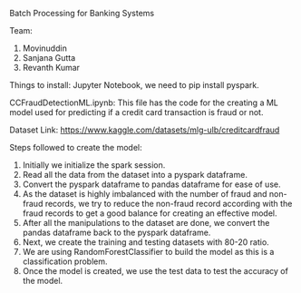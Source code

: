Batch Processing for Banking Systems

Team:
1. Movinuddin
2. Sanjana Gutta
3. Revanth Kumar

Things to install: Jupyter Notebook, we need to pip install pyspark.

CCFraudDetectionML.ipynb:
This file has the code for the creating a ML model used for predicting if a credit card transaction is fraud or not.

Dataset Link: https://www.kaggle.com/datasets/mlg-ulb/creditcardfraud

Steps followed to create the model:

1. Initially we initialize the spark session.
2. Read all the data from the dataset into a pyspark dataframe.
3. Convert the pyspark dataframe to pandas dataframe for ease of use.
4. As the dataset is highly imbalanced with the number of fraud and non-fraud records, we try to reduce the non-fraud record according with the fraud records to get a good balance for creating an effective model.
5. After all the manipulations to the dataset are done, we convert the pandas dataframe back to the pyspark dataframe.
6. Next, we create the training and testing datasets with 80-20 ratio.
7. We are using RandomForestClassifier to build the model as this is a classification problem.
8. Once the model is created, we use the test data to test the accuracy of the model.
